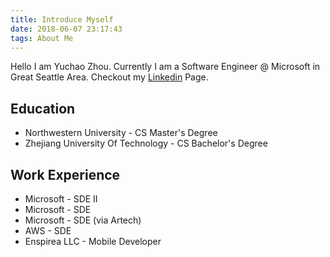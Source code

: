 ```yaml
---
title: Introduce Myself
date: 2018-06-07 23:17:43
tags: About Me
---
```

Hello I am Yuchao Zhou. Currently I am a Software Engineer @ Microsoft in Great Seattle Area. Checkout my [Linkedin](https://linkedin.com/in/yuchaozh/) Page.

## Education
* Northwestern University - CS Master's Degree
* Zhejiang University Of Technology - CS Bachelor's Degree


## Work Experience
* Microsoft - SDE II
* Microsoft - SDE
* Microsoft - SDE (via Artech)
* AWS - SDE
* Enspirea LLC - Mobile Developer
